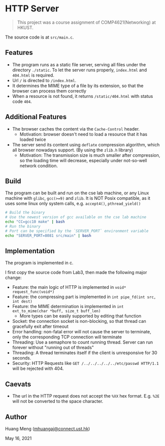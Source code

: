 # HTTP Server

> This project was a course assignment of COMP4621(Networking) at HKUST.

The source code is at `src/main.c`.

## Features

* The program runs as a static file server, serving all files under the directory `./static`. To let the server runs properly, `index.html` and `404.html` is required.
* Url `/` is directed to `/index.html`. 
* It determines the MIME type of a file by its extension, so that the browser can process them correctly
* When a resource is not found, it returns `/static/404.html` with status code `404`.

## Additional Features

* The browser caches the content via the `Cache-Control` header.
    * Motivation: browser doesn't need to load a resource that it has loaded twice
* The server send its content using `deflate` compression algorithm, which all browser nowadays support. (By using the `zlib.h` library)
    * Motivation: The transmission size is much smaller after compression, so the loading time will decrease, especially under not-so-well network condition.

## Build

The program can be built and run on the cse lab machine, or any Linux machine with `glibc`, `gcc(>=9)` and `zlib`. It is NOT Posix compatible, as it uses some linux only system calls, e.g. `accept4()`, `pthread_yield()`

```bash
# Build the binary
# Use the newest version of gcc available on the cse lab machine
echo "CC=gcc10 make" | bash
# Run the binary
# Port can be specified by the `SERVER_PORT` environment variable
echo "SERVER_PORT=8081 src/main" | bash
```

## Implementation

The program is implemented in c. 

I first copy the source code from Lab3, then made the following major change:

* Feature: the main logic of HTTP is implemented in `void* request_func(void*)`
* Feature: the compressing part is implemented in `int pipe_fd(int src, int dest)`
* Feature: the MIME determination is implemented in `int ext_to_mime(char *buff, size_t buff_len)`
    * More types can be easily supported by editing that function
* Socket: the connection socket is non-blocking, so that thread can gracefully exit after timeout
* Error handling: non-fatal error will not cause the server to terminate, only the corresponding TCP connection will terminate
* Threading: Use a semaphore to count running thread. Server can run forever without "running out of threads"
* Threading: A thread terminates itself if the client is unresponsive for 30 seconds.
* Security: HTTP Requests like `GET /../../../../../etc/passwd HTTP/1.1` will be rejected with 404.

## Caevats

* The url in the HTTP request does not accept the `%XX` hex format. E.g. `%2E` will not be converted to the space character.

## Author

Huang Meng (mhuangaj@connect.ust.hk)

May 16, 2021
